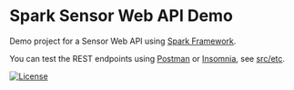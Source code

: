 Spark Sensor Web API Demo
=============
Demo project for a Sensor Web API using [Spark Framework](http://sparkjava.com/).

You can test the REST endpoints using [Postman](https://www.postman.com/) or [Insomnia](https://insomnia.rest/), see [src/etc](src/etc).

[![License](http://img.shields.io/badge/license-Apache2-red.svg)](http://opensource.org/licenses/apache-2.0)
